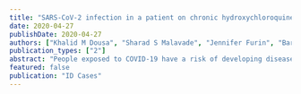 ```yaml
---
title: "SARS-CoV-2 infection in a patient on chronic hydroxychloroquine therapy: Implications for prophylaxis"
date: 2020-04-27
publishDate: 2020-04-27
authors: ["Khalid M Dousa", "Sharad S Malavade", "Jennifer Furin", "Barbara Gripshover", "Marjorie Hatzegi", "Leila Hojat", "Elie Saade", "Robert A Salata"]
publication_types: ["2"]
abstract: "People exposed to COVID-19 have a risk of developing disease, and health care workers are at risk at a time when they are badly needed during a health care crisis. Hydroxychloroquine and chloroquine have been used as treatment and are being considered as prophylaxis. Our patient developed COVID-19 while on hydroxychloroquine and although more work is needed, this calls into question the role of these medications as preventive therapy."
featured: false 
publication: "ID Cases"
---
```

